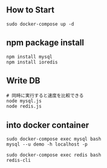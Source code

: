 ## How to Start

```
sudo docker-compose up -d
```

## npm package install

```
npm install mysql
npm install ioredis
```

## Write DB

```
# 同時に実行すると速度を比較できる
node mysql.js
node redis.js
```

## into docker container

```
sudo docker-compose exec mysql bash
mysql --u demo -h localhost -p

sudo docker-compose exec redis bash
redis-cli
```
